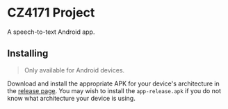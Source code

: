# CZ4171 Project

A speech-to-text Android app.

## Installing

> Only available for Android devices.

Download and install the appropriate APK for your device's architecture in the [release page](https://github.com/AaronCQL/CZ4171-project/releases). You may wish to install the `app-release.apk` if you do not know what architecture your device is using.

<!-- 

## Planning

- Collect real-time user input (15)
- Run model inference on cloud (15 + 10)
- Display inference result in real-time (5)
- Run on physical device (15)
- Communicate with cloud (20)
- Use pre-trained mode (8)
- Support multiple concurrent users (10)

## Dev Notes

```sh
# for admin sdk to work:
export GOOGLE_APPLICATION_CREDENTIALS="path/to/key.json"
```

-->
